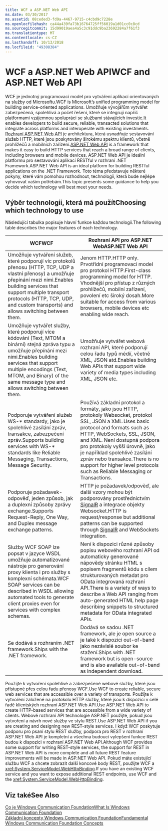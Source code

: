 ```yaml
---
title: WCF a ASP.NET Web API
ms.date: 03/30/2017
ms.assetid: 08ceded3-fd9a-4467-9715-c4cbd9c7228e
ms.openlocfilehash: ca44a439fa73b16764725ff56019a1d01cc0c8cd
ms.sourcegitcommit: 15d99019aea4a5c3c91ddc9ba23692284a7f61f3
ms.translationtype: MT
ms.contentlocale: cs-CZ
ms.lasthandoff: 10/13/2018
ms.locfileid: "49308384"
---
```

# <a name="wcf-and-aspnet-web-api"></a><span data-ttu-id="ce204-102">WCF a ASP.NET Web API</span><span class="sxs-lookup"><span data-stu-id="ce204-102">WCF and ASP.NET Web API</span></span>
<span data-ttu-id="ce204-103">WCF je jednotný programovací model pro vytváření aplikací orientovaných na služby od Microsoftu.</span><span class="sxs-lookup"><span data-stu-id="ce204-103">WCF is Microsoft’s unified programming model for building service-oriented applications.</span></span> <span data-ttu-id="ce204-104">Umožňuje vývojářům vytvářet zabezpečená, spolehlivá a počet řešení, které se integrují napříč platformami vzájemnou spolupráci se službami stávajících investic.</span><span class="sxs-lookup"><span data-stu-id="ce204-104">It enables developers to build secure, reliable, transacted solutions that integrate across platforms and interoperate with existing investments.</span></span> <span data-ttu-id="ce204-105">[Rozhraní ASP.NET Web API](http://www.asp.net/web-api) je architektura, která usnadňuje sestavování služeb HTTP, které jsou poskytovány širokému spektru klientů, včetně prohlížečů a mobilních zařízení.</span><span class="sxs-lookup"><span data-stu-id="ce204-105">[ASP.NET Web API](http://www.asp.net/web-api) is a framework that makes it easy to build HTTP services that reach a broad range of clients, including browsers and mobile devices.</span></span> <span data-ttu-id="ce204-106">ASP.NET Web API je ideální platformu pro sestavování aplikací RESTful v rozhraní .NET Framework.</span><span class="sxs-lookup"><span data-stu-id="ce204-106">ASP.NET Web API is an ideal platform for building RESTful applications on the .NET Framework.</span></span> <span data-ttu-id="ce204-107">Toto téma představuje některé pokyny, které vám pomohou rozhodnout, technologii, která bude nejlépe vyhovovat vašim potřebám.</span><span class="sxs-lookup"><span data-stu-id="ce204-107">This topic presents some guidance to help you decide which technology will best meet your needs.</span></span>  
  
## <a name="choosing-which-technology-to-use"></a><span data-ttu-id="ce204-108">Výběr technologii, která má použít</span><span class="sxs-lookup"><span data-stu-id="ce204-108">Choosing which technology to use</span></span>  
 <span data-ttu-id="ce204-109">Následující tabulka popisuje hlavní funkce každou technologii.</span><span class="sxs-lookup"><span data-stu-id="ce204-109">The following table describes the major features of each technology.</span></span>  
  
|<span data-ttu-id="ce204-110">WCF</span><span class="sxs-lookup"><span data-stu-id="ce204-110">WCF</span></span>|<span data-ttu-id="ce204-111">Rozhraní API pro ASP.NET Web</span><span class="sxs-lookup"><span data-stu-id="ce204-111">ASP.NET Web API</span></span>|  
|---------|---------------------|  
|<span data-ttu-id="ce204-112">Umožňuje vytváření služeb, které podporují víc protokolů přenosu (HTTP, TCP, UDP a vlastní přenosy) a umožňuje přepínání mezi nimi.</span><span class="sxs-lookup"><span data-stu-id="ce204-112">Enables building services that support multiple transport protocols (HTTP, TCP, UDP, and custom transports) and allows switching between them.</span></span>|<span data-ttu-id="ce204-113">Jenom HTTP.</span><span class="sxs-lookup"><span data-stu-id="ce204-113">HTTP only.</span></span> <span data-ttu-id="ce204-114">Prvotřídní programovací model pro protokol HTTP.</span><span class="sxs-lookup"><span data-stu-id="ce204-114">First-class programming model for HTTP.</span></span> <span data-ttu-id="ce204-115">Vhodnější pro přístup z různých prohlížečů, mobilní zařízení, povolení etc široký dosah.</span><span class="sxs-lookup"><span data-stu-id="ce204-115">More suitable for access from various browsers, mobile devices etc enabling wide reach.</span></span>|  
|<span data-ttu-id="ce204-116">Umožňuje vytvářet služby, které podporují více kódování (Text, MTOM a binární) stejná zpráva typu a umožňuje přepínání mezi nimi.</span><span class="sxs-lookup"><span data-stu-id="ce204-116">Enables building services that support multiple encodings (Text, MTOM, and Binary) of the same message type and allows switching between them.</span></span>|<span data-ttu-id="ce204-117">Umožňuje vytvářet webová rozhraní API, které podporují celou řadu typů médií, včetně XML, JSON atd.</span><span class="sxs-lookup"><span data-stu-id="ce204-117">Enables building Web APIs that support wide variety of media types including XML, JSON etc.</span></span>|  
|<span data-ttu-id="ce204-118">Podporuje vytváření služeb WS-\* standardy, jako je spolehlivé zasílání zpráv, transakce, zabezpečení zpráv.</span><span class="sxs-lookup"><span data-stu-id="ce204-118">Supports building services with WS-\* standards like Reliable Messaging, Transactions, Message Security.</span></span>|<span data-ttu-id="ce204-119">Používá základní protokol a formáty, jako jsou HTTP, protokoly Websocket, protokol SSL, JSON a XML.</span><span class="sxs-lookup"><span data-stu-id="ce204-119">Uses basic protocol and formats such as HTTP, WebSockets, SSL, JSON, and XML.</span></span> <span data-ttu-id="ce204-120">Není dostupná podpora pro protokoly vyšší úrovně, jako je například spolehlivé zasílání zpráv nebo transakce.</span><span class="sxs-lookup"><span data-stu-id="ce204-120">There is no support for higher level protocols such as Reliable Messaging or Transactions.</span></span>|  
|<span data-ttu-id="ce204-121">Podporuje požadavek-odpověď, jeden způsob, jak a duplexní způsoby zprávy exchange.</span><span class="sxs-lookup"><span data-stu-id="ce204-121">Supports Request-Reply, One Way, and Duplex message exchange patterns.</span></span>|<span data-ttu-id="ce204-122">HTTP je požadavek/odpověď, ale další vzory mohou být podporovány prostřednictvím [SignalR](https://github.com/SignalR/SignalR) a integrace objekty Websocket.</span><span class="sxs-lookup"><span data-stu-id="ce204-122">HTTP is request/response but additional patterns can be supported through [SignalR](https://github.com/SignalR/SignalR) and WebSockets integration.</span></span>|  
|<span data-ttu-id="ce204-123">Služby WCF SOAP lze popsat v jazyce WSDL umožňuje automatizované nástroje pro generování proxy klienta i pro služby s komplexní schémata.</span><span class="sxs-lookup"><span data-stu-id="ce204-123">WCF SOAP services can be described in WSDL allowing automated tools to generate client proxies even for services with complex schemas.</span></span>|<span data-ttu-id="ce204-124">Není k dispozici různé způsoby popisu webového rozhraní API od automaticky generované nápovědy stránku HTML s popisem fragmentů kódu s cílem strukturovaných metadat pro OData integrovaná rozhraní API.</span><span class="sxs-lookup"><span data-stu-id="ce204-124">There is a variety of ways to describe a Web API ranging from auto-generated HTML help page describing snippets to structured metadata for OData integrated APIs.</span></span>|  
|<span data-ttu-id="ce204-125">Se dodává s rozhraním .NET framework.</span><span class="sxs-lookup"><span data-stu-id="ce204-125">Ships with the .NET framework.</span></span>|<span data-ttu-id="ce204-126">Dodává se sadou .NET framework, ale je open source a je také k dispozici out-of-band jako nezávislé soubor ke stažení.</span><span class="sxs-lookup"><span data-stu-id="ce204-126">Ships with .NET framework but is open-source and is also available out-of-band as independent download.</span></span>|  
  
 <span data-ttu-id="ce204-127">Použijte k vytvoření spolehlivé a zabezpečené webové služby, které jsou přístupné přes celou řadu přenosy WCF.</span><span class="sxs-lookup"><span data-stu-id="ce204-127">Use WCF to create reliable, secure web services that are accessible over a variety of transports.</span></span> <span data-ttu-id="ce204-128">Použijte k vytvoření založené na protokolu HTTP služby, které jsou k dispozici v celé řadě klientských rozhraní ASP.NET Web API.</span><span class="sxs-lookup"><span data-stu-id="ce204-128">Use ASP.NET Web API to create HTTP-based services that are accessible from a wide variety of clients.</span></span> <span data-ttu-id="ce204-129">Webové rozhraní API technologie ASP.NET použijte, pokud jsou vytvoření a návrh nové služby ve stylu REST.</span><span class="sxs-lookup"><span data-stu-id="ce204-129">Use ASP.NET Web API if you are creating and designing new REST-style services.</span></span> <span data-ttu-id="ce204-130">I když WCF poskytuje podporu pro psaní stylu REST služby, podpora pro REST v rozhraní ASP.NET Web API je kompletní a všechna budoucí vylepšení funkce REST budou k dispozici v rozhraní ASP.NET Web API.</span><span class="sxs-lookup"><span data-stu-id="ce204-130">Although WCF provides some support for writing REST-style services, the support for REST in ASP.NET Web API is more complete and all future REST feature improvements will be made in ASP.NET Web API.</span></span> <span data-ttu-id="ce204-131">Pokud máte existující službu WCF a chcete zobrazit další koncové body REST, použijte WCF a <xref:System.ServiceModel.WebHttpBinding>.</span><span class="sxs-lookup"><span data-stu-id="ce204-131">If you have an existing WCF service and you want to expose additional REST endpoints, use WCF and the <xref:System.ServiceModel.WebHttpBinding>.</span></span>  
  
## <a name="see-also"></a><span data-ttu-id="ce204-132">Viz také</span><span class="sxs-lookup"><span data-stu-id="ce204-132">See Also</span></span>  
 [<span data-ttu-id="ce204-133">Co je Windows Communication Foundation</span><span class="sxs-lookup"><span data-stu-id="ce204-133">What Is Windows Communication Foundation</span></span>](../../../docs/framework/wcf/whats-wcf.md)  
 [<span data-ttu-id="ce204-134">Základní koncepty Windows Communication Foundation</span><span class="sxs-lookup"><span data-stu-id="ce204-134">Fundamental Windows Communication Foundation Concepts</span></span>](../../../docs/framework/wcf/fundamental-concepts.md)  
